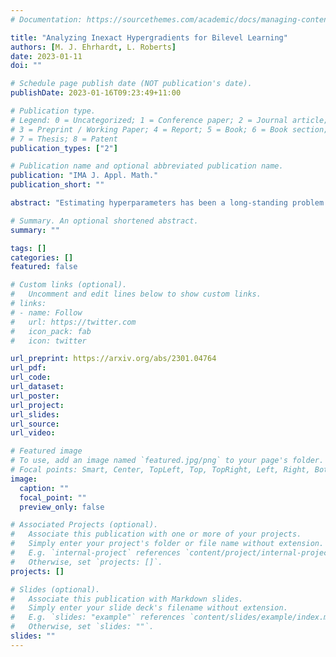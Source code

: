 ```yaml
---
# Documentation: https://sourcethemes.com/academic/docs/managing-content/

title: "Analyzing Inexact Hypergradients for Bilevel Learning"
authors: [M. J. Ehrhardt, L. Roberts]
date: 2023-01-11
doi: ""

# Schedule page publish date (NOT publication's date).
publishDate: 2023-01-16T09:23:49+11:00

# Publication type.
# Legend: 0 = Uncategorized; 1 = Conference paper; 2 = Journal article;
# 3 = Preprint / Working Paper; 4 = Report; 5 = Book; 6 = Book section;
# 7 = Thesis; 8 = Patent
publication_types: ["2"]

# Publication name and optional abbreviated publication name.
publication: "IMA J. Appl. Math."
publication_short: ""

abstract: "Estimating hyperparameters has been a long-standing problem in machine learning. We consider the case where the task at hand is modeled as the solution to an optimization problem. Here the exact gradient with respect to the hyperparameters cannot be feasibly computed and approximate strategies are required. We introduce a unified framework for computing hypergradients that generalizes existing methods based on the implicit function theorem and automatic differentiation/backpropagation, showing that these two seemingly disparate approaches are actually tightly connected. Our framework is extremely flexible, allowing its subproblems to be solved with any suitable method, to any degree of accuracy. We derive a priori and computable a posteriori error bounds for all our methods, and numerically show that our a posteriori bounds are usually more accurate. Our numerical results also show that, surprisingly, for efficient bilevel optimization, the choice of hypergradient algorithm is at least as important as the choice of lower-level solver."

# Summary. An optional shortened abstract.
summary: ""

tags: []
categories: []
featured: false

# Custom links (optional).
#   Uncomment and edit lines below to show custom links.
# links:
# - name: Follow
#   url: https://twitter.com
#   icon_pack: fab
#   icon: twitter

url_preprint: https://arxiv.org/abs/2301.04764
url_pdf:
url_code:
url_dataset:
url_poster:
url_project:
url_slides:
url_source:
url_video:

# Featured image
# To use, add an image named `featured.jpg/png` to your page's folder. 
# Focal points: Smart, Center, TopLeft, Top, TopRight, Left, Right, BottomLeft, Bottom, BottomRight.
image:
  caption: ""
  focal_point: ""
  preview_only: false

# Associated Projects (optional).
#   Associate this publication with one or more of your projects.
#   Simply enter your project's folder or file name without extension.
#   E.g. `internal-project` references `content/project/internal-project/index.md`.
#   Otherwise, set `projects: []`.
projects: []

# Slides (optional).
#   Associate this publication with Markdown slides.
#   Simply enter your slide deck's filename without extension.
#   E.g. `slides: "example"` references `content/slides/example/index.md`.
#   Otherwise, set `slides: ""`.
slides: ""
---
```

